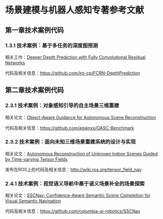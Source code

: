 # 场景建模与机器人感知专著参考文献
## 第一章技术案例代码
### 1.3.1 技术案例：基于多任务的深度图预测
相关工作：[Deeper Depth Prediction with Fully Convolutional Residual Networks](https://arxiv.org/abs/1606.00373)

代码及相关信息：https://github.com/iro-cp/FCRN-DepthPrediction


## 第二章技术案例代码
### 2.3.1 技术案例：对象感知引导的自主场景三维重建
相关论文：[Object-Aware Guidance for Autonomous Scene Reconstruction](https://vcc.tech/research/2018/ObjNBV)

代码及相关信息：https://github.com/againxx/OASC-Benchmark


### 2.3.2 技术案例：面向未知三维场景重建系统的设计与实现
相关论文：[Autonomous Reconstruction of Unknown Indoor Scenes Guided by Time-varying Tensor Fields](https://vcc.tech/research/2017/Fetch1)

发布在ROS上的代码及相关信息：http://wiki.ros.org/tensor_field_nav

### 2.4.1 技术案例：视觉语义导航中基于语义场景补全的场景探索
相关论文：[SSCNav: Confidence-Aware Semantic Scene Completion for Visual Semantic Navigation](https://sscnav.cs.columbia.edu/) 

代码及相关信息：https://github.com/columbia-ai-robotics/SSCNav


